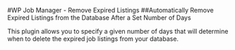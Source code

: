 #WP Job Manager - Remove Expired Listings
##Automatically Remove Expired Listings from the Database After a Set Number of Days

This plugin allows you to specify a given number of days that will determine when to delete the expired job listings from your database.
